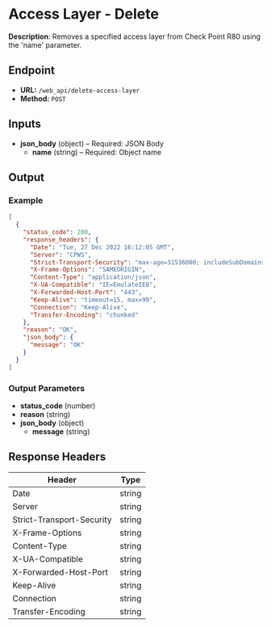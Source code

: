# Access Layer - Delete

**Description**: Removes a specified access layer from Check Point R80 using the 'name' parameter.

## Endpoint

- **URL:** `/web_api/delete-access-layer`
- **Method:** `POST`
## Inputs

- **json_body** (object) – Required: JSON Body
  - **name** (string) – Required: Object name
## Output

### Example

```json
[
  {
    "status_code": 200,
    "response_headers": {
      "Date": "Tue, 27 Dec 2022 16:12:05 GMT",
      "Server": "CPWS",
      "Strict-Transport-Security": "max-age=31536000; includeSubDomains",
      "X-Frame-Options": "SAMEORIGIN",
      "Content-Type": "application/json",
      "X-UA-Compatible": "IE=EmulateIE8",
      "X-Forwarded-Host-Port": "443",
      "Keep-Alive": "timeout=15, max=99",
      "Connection": "Keep-Alive",
      "Transfer-Encoding": "chunked"
    },
    "reason": "OK",
    "json_body": {
      "message": "OK"
    }
  }
]
```
### Output Parameters

- **status_code** (number)
- **reason** (string)
- **json_body** (object)
  - **message** (string)
## Response Headers

| Header | Type |
|--------|------|
| Date | string |
| Server | string |
| Strict-Transport-Security | string |
| X-Frame-Options | string |
| Content-Type | string |
| X-UA-Compatible | string |
| X-Forwarded-Host-Port | string |
| Keep-Alive | string |
| Connection | string |
| Transfer-Encoding | string |